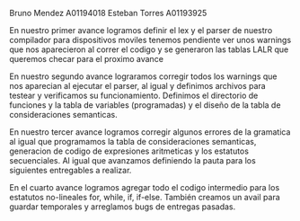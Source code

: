 Bruno Mendez A01194018
Esteban Torres A01193925

En nuestro primer avance logramos definir el lex y el parser de nuestro compilador para dispositivos moviles tenemos pendiente ver unos warnings que nos aparecieron al correr el codigo y se generaron las tablas LALR que queremos checar para el proximo avance

En nuestro segundo avance lograramos corregir todos los warnings que nos aparecian al ejecutar el parser, al igual y definimos archivos para testear y verificamos su funcionamiento. Definimos el directorio de funciones y la tabla de variables (programadas) y el diseño de la tabla de consideraciones semanticas.

En nuestro tercer avance logramos corregir algunos errores de la gramatica al igual que programamos la tabla de consideraciones semanticas, generacion de codigo de expresiones aritmeticas y los estatutos secuenciales. Al igual que avanzamos definiendo la pauta para los siguientes entregables a realizar.

En el cuarto avance logramos agregar todo el codigo intermedio para los estatutos no-lineales for, while, if, if-else. También creamos un avail para guardar temporales y arreglamos bugs de entregas pasadas.
